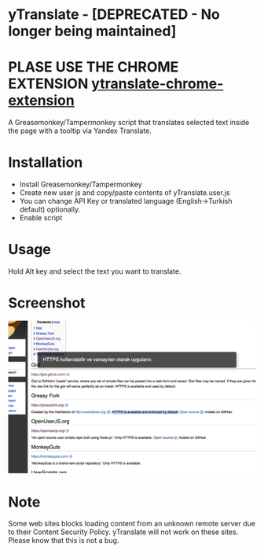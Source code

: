 # yTranslate - [DEPRECATED - No longer being maintained]

# PLASE USE THE CHROME EXTENSION [ytranslate-chrome-extension](https://github.com/faruktoptas/ytranslate-chrome-extension) 

A Greasemonkey/Tampermonkey script that translates selected text inside the page with a tooltip via Yandex Translate.

# Installation
- Install Greasemonkey/Tampermonkey
- Create new user js and copy/paste contents of  yTranslate.user.js 
- You can change API Key or translated language (English->Turkish default) optionally.
- Enable script

# Usage
Hold Alt key and select the text you want to translate.

# Screenshot

![yTranslate](https://github.com/faruktoptas/yTranslate/blob/master/screenshot.png?raw=true)

# Note
Some web sites blocks loading content from an unknown remote server due to their Content Security Policy. yTranslate will not work on these sites. Please know that this is not a bug.
